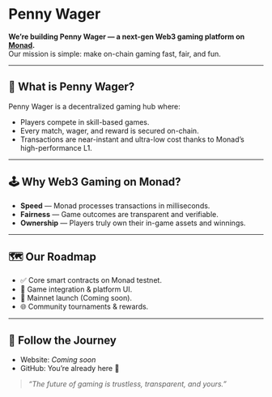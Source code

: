 #  Penny Wager

**We’re building Penny Wager — a next-gen Web3 gaming platform on [Monad](https://www.monad.xyz).**  
Our mission is simple: make on-chain gaming fast, fair, and fun.

---

## 🚀 What is Penny Wager?
Penny Wager is a decentralized gaming hub where:
- Players compete in skill-based games.
- Every match, wager, and reward is secured on-chain.
- Transactions are near-instant and ultra-low cost thanks to Monad’s high-performance L1.

---

## 🕹 Why Web3 Gaming on Monad?
- **Speed** — Monad processes transactions in milliseconds.
- **Fairness** — Game outcomes are transparent and verifiable.
- **Ownership** — Players truly own their in-game assets and winnings.

---

## 🗺 Our Roadmap
- ✅ Core smart contracts on Monad testnet.
- 🚧 Game integration & platform UI.
- 📅 Mainnet launch (Coming soon).
- 🌐 Community tournaments & rewards.

---

## 🌟 Follow the Journey
- Website: _Coming soon_
- GitHub: You’re already here 👋

> _“The future of gaming is trustless, transparent, and yours.”_
